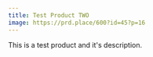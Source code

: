 ```yaml
---
title: Test Product TWO
image: https://prd.place/600?id=45?p=16
---
```


This is a test product and it's description.
